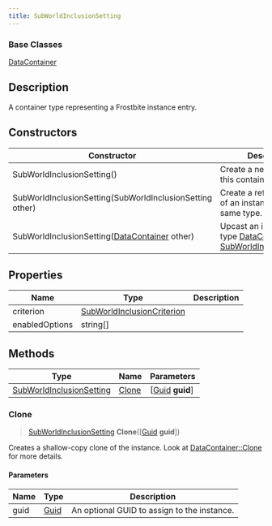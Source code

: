 ```yaml
---
title: SubWorldInclusionSetting
---
```

### Base Classes

[DataContainer](/vext/ref/shared/class/datacontainer)

## Description

A container type representing a Frostbite instance entry.

## Constructors

| Constructor                                                                         | Description                                                                                                                             |
| ----------------------------------------------------------------------------------- | --------------------------------------------------------------------------------------------------------------------------------------- |
| SubWorldInclusionSetting()                                                          | Create a new instance of this container type.                                                                                           |
| SubWorldInclusionSetting(SubWorldInclusionSetting other)                            | Create a reference copy of an instance of the same type.                                                                                |
| SubWorldInclusionSetting([DataContainer](/vext/ref/shared/class/datacontainer) other) | Upcast an instance of type [DataContainer](/vext/ref/shared/class/datacontainer) to [SubWorldInclusionSetting](/vext/ref/fb/subworldinclusionsetting/). |

## Properties

| Name           | Type                                                     | Description |
| -------------- | -------------------------------------------------------- | ----------- |
| criterion      | [SubWorldInclusionCriterion](/vext/ref/fb/subworldinclusioncriterion/) |             |
| enabledOptions | string\[\]                                               |             |

## Methods

| Type                                                 | Name            | Parameters                                     |
| ---------------------------------------------------- | --------------- | ---------------------------------------------- |
| [SubWorldInclusionSetting](/vext/ref/fb/subworldinclusionsetting/) | [Clone](#clone) | \[[Guid](/vext/ref/shared/class/guid) **guid**\] |

### Clone

> [SubWorldInclusionSetting](/vext/ref/fb/subworldinclusionsetting/) **Clone**(\[[Guid](/vext/ref/shared/class/guid) **guid**\])

Creates a shallow-copy clone of the instance. Look at [DataContainer::Clone](/vext/ref/shared/class/datacontainer#clone) for more details.

#### Parameters

| Name | Type         | Description                                 |
| ---- | ------------ | ------------------------------------------- |
| guid | [Guid](/vext/ref/shared/class/guid/) | An optional GUID to assign to the instance. |
